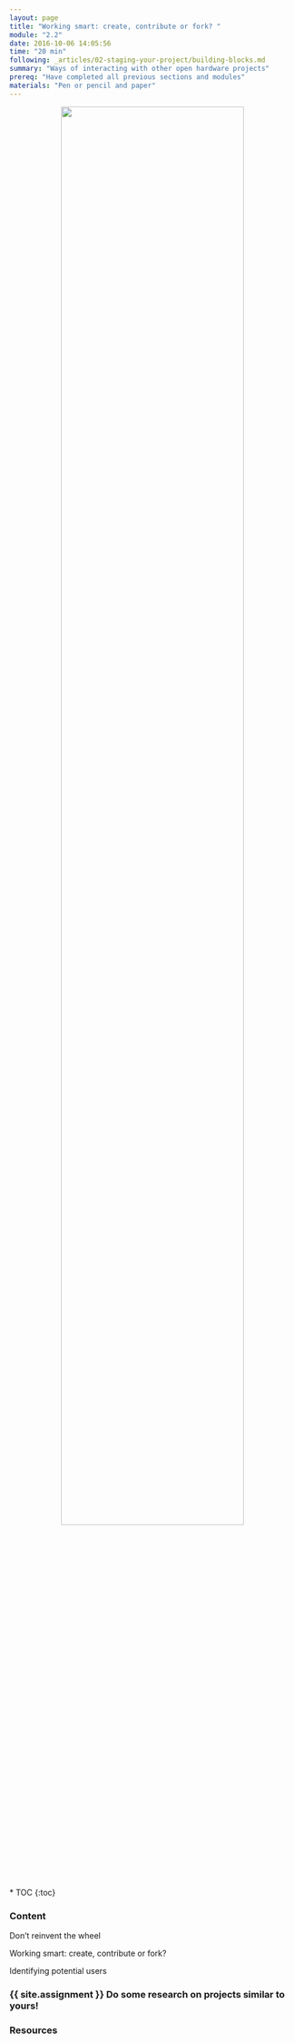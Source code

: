 ```yaml
---
layout: page
title: "Working smart: create, contribute or fork? "
module: "2.2"
date: 2016-10-06 14:05:56
time: "20 min"
following: _articles/02-staging-your-project/building-blocks.md
summary: "Ways of interacting with other open hardware projects"
prereq: "Have completed all previous sections and modules"
materials: "Pen or pencil and paper"
---
```

<p align="center">
<img src="https://raw.githubusercontent.com/ohwmakers/OHM-curriculum/gh-pages/img/work_in_progress_banner.svg" width="80%"/>
</p>
* TOC
{:toc}

### Content
Don’t reinvent the wheel

Working smart: create, contribute or fork?

Identifying potential users

### {{ site.assignment }} Do some research on projects similar to yours!

### Resources
